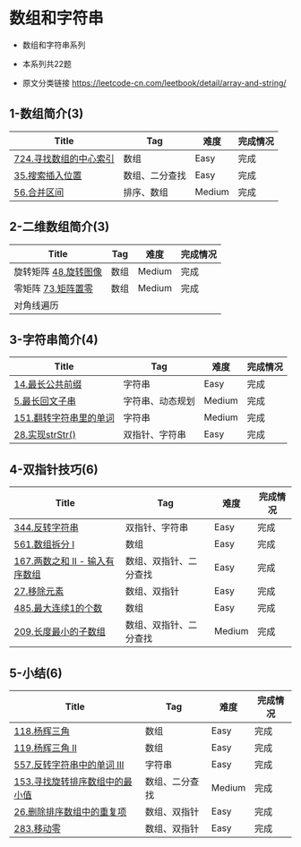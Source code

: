 # 数组和字符串

- 数组和字符串系列
- 本系列共22题

- 原文分类链接 https://leetcode-cn.com/leetbook/detail/array-and-string/

## 1-数组简介(3)

| Title                                                        | Tag            | 难度   | 完成情况 |
| ------------------------------------------------------------ | -------------- | ------ | -------- |
| [724.寻找数组的中心索引](https://leetcode-cn.com/problems/find-pivot-index/) | 数组           | Easy   | 完成     |
| [35.搜索插入位置](https://leetcode-cn.com/problems/search-insert-position/) | 数组、二分查找 | Easy   | 完成     |
| [56.合并区间](https://leetcode-cn.com/problems/merge-intervals/) | 排序、数组     | Medium | 完成     |

## 2-二维数组简介(3)

| Title                                                        | Tag  | 难度   | 完成情况 |
| ------------------------------------------------------------ | ---- | ------ | -------- |
| 旋转矩阵 [48.旋转图像](https://leetcode-cn.com/problems/rotate-image/) | 数组 | Medium | 完成     |
| 零矩阵 [73.矩阵置零](https://leetcode-cn.com/problems/set-matrix-zeroes/) | 数组 | Medium | 完成     |
| 对角线遍历                                                   |      |        |          |

## 3-字符串简介(4)

| Title                                                        | Tag              | 难度   | 完成情况 |
| ------------------------------------------------------------ | ---------------- | ------ | -------- |
| [14.最长公共前缀](https://leetcode-cn.com/problems/longest-common-prefix) | 字符串           | Easy   | 完成     |
| [5.最长回文子串](https://leetcode-cn.com/problems/longest-palindromic-substring/) | 字符串、动态规划 | Medium | 完成     |
| [151.翻转字符串里的单词](https://leetcode-cn.com/problems/reverse-words-in-a-string/) | 字符串           | Medium | 完成     |
| [28.实现strStr()](https://leetcode-cn.com/problems/implement-strstr) | 双指针、字符串   | Easy   | 完成     |

## 4-双指针技巧(6)

| Title                                                        | Tag                    | 难度   | 完成情况 |
| ------------------------------------------------------------ | ---------------------- | ------ | -------- |
| [344.反转字符串](https://leetcode-cn.com/problems/reverse-string/) | 双指针、字符串         | Easy   | 完成     |
| [561.数组拆分 I](https://leetcode-cn.com/problems/array-partition-i/) | 数组                   | Easy   | 完成     |
| [167.两数之和 II - 输入有序数组](https://leetcode-cn.com/problems/two-sum-ii-input-array-is-sorted) | 数组、双指针、二分查找 | Easy   | 完成     |
| [27.移除元素](https://leetcode-cn.com/problems/remove-element) | 数组、双指针           | Easy   | 完成     |
| [485.最大连续1的个数](https://leetcode-cn.com/problems/max-consecutive-ones/) | 数组                   | Easy   | 完成     |
| [209.长度最小的子数组](https://leetcode-cn.com/problems/minimum-size-subarray-sum/) | 数组、双指针、二分查找 | Medium | 完成     |

## 5-小结(6)

| Title                                                        | Tag            | 难度   | 完成情况 |
| ------------------------------------------------------------ | -------------- | ------ | -------- |
| [118.杨辉三角](https://leetcode-cn.com/problems/pascals-triangle) | 数组           | Easy   | 完成     |
| [119.杨辉三角 II](https://leetcode-cn.com/problems/pascals-triangle-ii) | 数组           | Easy   | 完成     |
| [557.反转字符串中的单词 III](https://leetcode-cn.com/problems/reverse-words-in-a-string-iii/) | 字符串         | Easy   | 完成     |
| [153.寻找旋转排序数组中的最小值](https://leetcode-cn.com/problems/find-minimum-in-rotated-sorted-array/) | 数组、二分查找 | Medium | 完成     |
| [26.删除排序数组中的重复项](https://leetcode-cn.com/problems/remove-duplicates-from-sorted-array) | 数组、双指针   | Easy   | 完成     |
| [283.移动零](https://leetcode-cn.com/problems/move-zeroes/)  | 数组、双指针   | Easy   | 完成     |